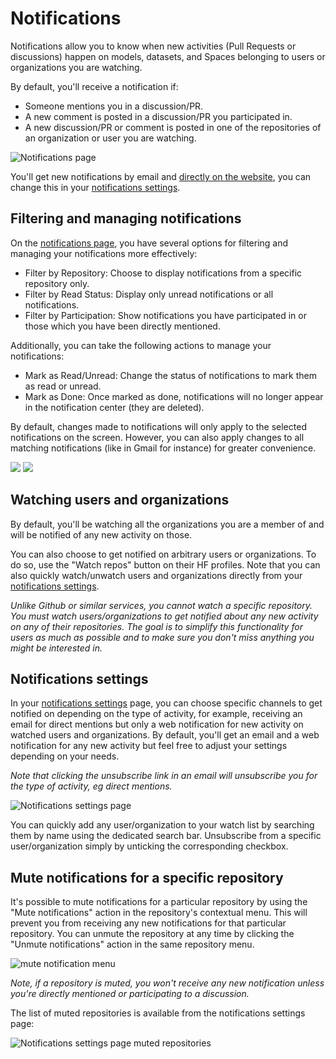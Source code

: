 # Notifications

Notifications allow you to know when new activities (Pull Requests or discussions) happen on models, datasets, and Spaces belonging to users or organizations you are watching.

By default, you'll receive a notification if:

- Someone mentions you in a discussion/PR.
- A new comment is posted in a discussion/PR you participated in.
- A new discussion/PR or comment is posted in one of the repositories of an organization or user you are watching.

![Notifications page](https://huggingface.co/datasets/huggingface/documentation-images/resolve/main/hub/notifications-page.png)

You'll get new notifications by email and [directly on the website](https://huggingface.co/notifications), you can change this in your [notifications settings](#notifications-settings).

## Filtering and managing notifications

On the [notifications page](https://huggingface.co/notifications), you have several options for filtering and managing your notifications more effectively:
 - Filter by Repository: Choose to display notifications from a specific repository only.
 - Filter by Read Status: Display only unread notifications or all notifications.
 - Filter by Participation: Show notifications you have participated in or those which you have been directly mentioned.

Additionally, you can take the following actions to manage your notifications:

 - Mark as Read/Unread: Change the status of notifications to mark them as read or unread.
 - Mark as Done: Once marked as done, notifications will no longer appear in the notification center (they are deleted).
 
By default, changes made to notifications will only apply to the selected notifications on the screen. However, you can also apply changes to all matching notifications (like in Gmail for instance) for greater convenience.

<div class="flex justify-center">
<img class="block dark:hidden" src="https://huggingface.co/datasets/huggingface/documentation-images/resolve/main/hub/notifications-select-all.png"/>
<img class="hidden dark:block" src="https://huggingface.co/datasets/huggingface/documentation-images/resolve/main/hub/notifications-select-all-dark.png"/>
</div>

## Watching users and organizations

By default, you'll be watching all the organizations you are a member of and will be notified of any new activity on those.

You can also choose to get notified on arbitrary users or organizations. To do so, use the "Watch repos" button on their HF profiles. Note that you can also quickly watch/unwatch users and organizations directly from your [notifications settings](#notifications-settings).

_Unlike Github or similar services, you cannot watch a specific repository. You must watch users/organizations to get notified about any new activity on any of their repositories. The goal is to simplify this functionality for users as much as possible and to make sure you don't miss anything you might be interested in._

## Notifications settings

In your [notifications settings](https://huggingface.co/settings/notifications) page, you can choose specific channels to get notified on depending on the type of activity, for example, receiving an email for direct mentions but only a web notification for new activity on watched users and organizations. By default, you'll get an email and a web notification for any new activity but feel free to adjust your settings depending on your needs.

_Note that clicking the unsubscribe link in an email will unsubscribe you for the type of activity, eg direct mentions._

![Notifications settings page](https://huggingface.co/datasets/huggingface/documentation-images/resolve/main/notifications-settings.png)

You can quickly add any user/organization to your watch list by searching them by name using the dedicated search bar.
Unsubscribe from a specific user/organization simply by unticking the corresponding checkbox.

## Mute notifications for a specific repository

It's possible to mute notifications for a particular repository by using the "Mute notifications" action in the repository's contextual menu.
This will prevent you from receiving any new notifications for that particular repository. You can unmute the repository at any time by clicking the "Unmute notifications" action in the same repository menu.

![mute notification menu](https://huggingface.co/datasets/huggingface/documentation-images/resolve/main/hub/notifications-mute-menu.png)

_Note, if a repository is muted, you won't receive any new notification unless you're directly mentioned or participating to a discussion._ 

The list of muted repositories is available from the notifications settings page:

![Notifications settings page muted repositories](https://huggingface.co/datasets/huggingface/documentation-images/resolve/main/hub/notifications-settings-muted.png)
